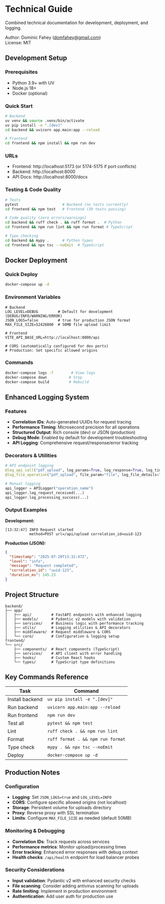 # Technical Guide

Combined technical documentation for development, deployment, and logging.

Author: Dominic Fahey (domfahey@gmail.com)  
License: MIT

## Development Setup

### Prerequisites
- Python 3.9+ with UV
- Node.js 18+
- Docker (optional)

### Quick Start

```bash
# Backend
uv venv && source .venv/bin/activate
uv pip install -e ".[dev]"
cd backend && uvicorn app.main:app --reload

# Frontend
cd frontend && npm install && npm run dev
```

### URLs
- Frontend: http://localhost:5173 (or 5174-5175 if port conflicts)
- Backend: http://localhost:8000
- API Docs: http://localhost:8000/docs

### Testing & Code Quality

```bash
# Tests
pytest                    # Backend (no tests currently)
cd frontend && npm test   # Frontend (39 tests passing)

# Code quality (zero errors/warnings)
cd backend && ruff check . && ruff format .  # Python
cd frontend && npm run lint && npm run format # TypeScript

# Type checking
cd backend && mypy .      # Python types
cd frontend && npx tsc --noEmit  # TypeScript
```

## Docker Deployment

### Quick Deploy

```bash
docker-compose up -d
```

### Environment Variables

```env
# Backend
LOG_LEVEL=DEBUG         # Default for development (DEBUG/INFO/WARNING/ERROR)
JSON_LOGS=false         # true for production JSON format
MAX_FILE_SIZE=52428800  # 50MB file upload limit

# Frontend 
VITE_API_BASE_URL=http://localhost:8000/api

# CORS (automatically configured for dev ports)
# Production: Set specific allowed origins
```

### Commands

```bash
docker-compose logs -f        # View logs
docker-compose down          # Stop
docker-compose build         # Rebuild
```

## Enhanced Logging System

### Features
- **Correlation IDs**: Auto-generated UUIDs for request tracing
- **Performance Timing**: Microsecond precision for all operations
- **Structured Output**: Rich console (dev) or JSON (production)
- **Debug Mode**: Enabled by default for development troubleshooting
- **API Logging**: Comprehensive request/response/error tracking

### Decorators & Utilities

```python
# API endpoint logging
@log_api_call("pdf_upload", log_params=True, log_response=True, log_timing=True)
@log_file_operation("pdf_upload", file_param="file", log_file_details=True)

# Manual logging
api_logger = APILogger("operation_name")
api_logger.log_request_received(...)
api_logger.log_processing_success(...)
```

### Output Examples

**Development:**
```
[13:32:47] INFO Request started
           method=POST url=/api/upload correlation_id=uuid-123
```

**Production (JSON):**
```json
{
  "timestamp": "2025-07-20T13:32:47Z",
  "level": "info",
  "message": "Request completed",
  "correlation_id": "uuid-123",
  "duration_ms": 145.23
}
```

## Project Structure

```
backend/
├── app/
│   ├── api/         # FastAPI endpoints with enhanced logging
│   ├── models/      # Pydantic v2 models with validation
│   ├── services/    # Business logic with performance tracking
│   ├── utils/       # Logging utilities & API decorators
│   ├── middleware/  # Request middleware & CORS
│   └── core/        # Configuration & logging setup
frontend/
└── src/
    ├── components/  # React components (TypeScript)
    ├── services/    # API client with error handling
    ├── hooks/       # Custom React hooks
    └── types/       # TypeScript type definitions
```

## Key Commands Reference

| Task | Command |
|------|---------|
| Install backend | `uv pip install -e ".[dev]"` |
| Run backend | `uvicorn app.main:app --reload` |
| Run frontend | `npm run dev` |
| Test all | `pytest && npm test` |
| Lint | `ruff check . && npm run lint` |
| Format | `ruff format . && npm run format` |
| Type check | `mypy . && npx tsc --noEmit` |
| Deploy | `docker-compose up -d` |

## Production Notes

### Configuration
- **Logging**: Set `JSON_LOGS=true` and `LOG_LEVEL=INFO` 
- **CORS**: Configure specific allowed origins (not localhost)
- **Storage**: Persistent volume for uploads directory
- **Proxy**: Reverse proxy with SSL termination
- **Limits**: Configure `MAX_FILE_SIZE` as needed (default 50MB)

### Monitoring & Debugging
- **Correlation IDs**: Track requests across services
- **Performance metrics**: Monitor upload/processing times
- **Error tracking**: Enhanced error responses with debug context
- **Health checks**: `/api/health` endpoint for load balancer probes

### Security Considerations
- **Input validation**: Pydantic v2 with enhanced security checks
- **File scanning**: Consider adding antivirus scanning for uploads
- **Rate limiting**: Implement in production environment
- **Authentication**: Add user auth for production use